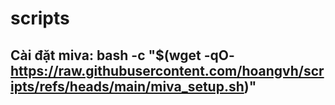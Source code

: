 # scripts 
## Cài đặt miva: bash -c "$(wget -qO- https://raw.githubusercontent.com/hoangvh/scripts/refs/heads/main/miva_setup.sh)"
